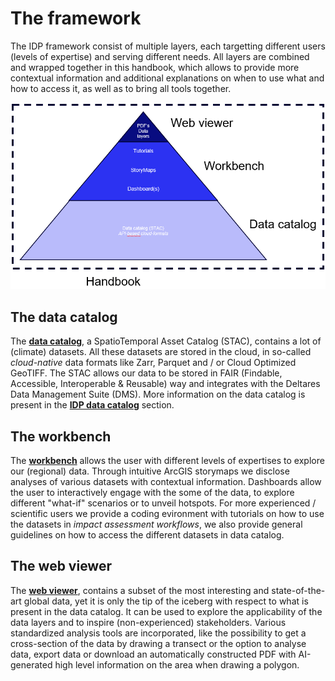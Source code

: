 # The framework
The IDP framework consist of multiple layers, each targetting different users (levels of expertise) and serving different needs. All layers are combined and wrapped together in this handbook, which allows to provide more contextual information and additional explanations on when to use what and how to access it, as well as to bring all tools together.

<img alt="IDP" src="../images/IDP_def.png" class="page-main-photo">

## The data catalog
The [**data catalog**](https://radiantearth.github.io/stac-browser/#/external/storage.googleapis.com/gca-data-public/gca/gca-stac/catalog.json), a SpatioTemporal Asset Catalog (STAC), contains a lot of (climate) datasets. All these datasets are stored in the cloud, in so-called *cloud-native* data formats like Zarr, Parquet and / or Cloud Optimized GeoTIFF. The STAC allows our data to be stored in FAIR (Findable, Accessible, Interoperable & Reusable) way and integrates with the Deltares Data Management Suite (DMS). More information on the data catalog is present in the [**IDP data catalog**](idp-stac-catalog) section. 

## The workbench
The [**workbench**](https://github.com/Deltares-research/IDP-workbench) allows the user with different levels of expertises to explore our (regional) data. Through intuitive ArcGIS storymaps we disclose analyses of various datasets with contextual information. Dashboards allow the user to interactively engage with the some of the data, to explore different "what-if" scenarios or to unveil hotspots. For more experienced / scientific users we provide a coding evironment with tutorials on how to use the datasets in *impact assessment workflows*, we also provide general guidelines on how to access the different datasets in data catalog. 

## The web viewer
The [**web viewer**](https://delta-portal.netlify.app/), contains a subset of the most interesting and state-of-the-art global data, yet it is only the tip of the iceberg with respect to what is present in the data catalog. It can be used to explore the applicability of the data layers and to inspire (non-experienced) stakeholders. Various standardized analysis tools are incorporated, like the possibility to get a cross-section of the data by drawing a transect or the option to analyse data, export data or download an automatically constructed PDF with AI-generated high level information on the area when drawing a polygon.  









